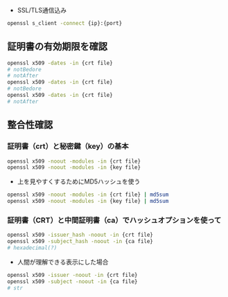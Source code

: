 - SSL/TLS通信込み
```sh
openssl s_client -connect {ip}:{port}
```

## 証明書の有効期限を確認
```sh
openssl x509 -dates -in {crt file}
# notBedore
# notAfter
openssl x509 -dates -in {crt file}
# notBedore
openssl x509 -dates -in {crt file}
# notAfter
```

## 整合性確認
### 証明書（crt）と秘密鍵（key）の基本
```sh
openssl x509 -noout -modules -in {crt file}
openssl x509 -noout -modules -in {key file}
```
- 上を見やすくするためにMD5ハッシュを使う
```sh
openssl x509 -noout -modules -in {crt file} | md5sum
openssl x509 -noout -modules -in {key file} | md5sum
```

### 証明書（CRT）と中間証明書（ca）でハッシュオプションを使って
```sh
openssl x509 -issuer_hash -noout -in {crt file}
openssl x509 -subject_hash -noout -in {ca file}
# hexadecimal(?)
```

- 人間が理解できる表示にした場合
```sh
openssl x509 -issuer -noout -in {crt file}
openssl x509 -subject -noout -in {ca file}
# str
```
